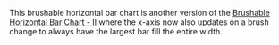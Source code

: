 This brushable horizontal bar chart is another version of the [Brushable Horizontal Bar Chart - II](http://bl.ocks.org/nbremer/aadec1b834a6602575a217fea67f6f44) where the x-axis now also updates on a brush change to always have the largest bar fill the entire width.